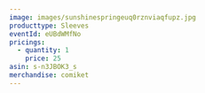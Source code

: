 ```yaml
---
image: images/sunshinespringeuq0rznviaqfupz.jpg
producttype: Sleeves
eventId: eUBdWMfNo
pricings:
  - quantity: 1
    price: 25
asin: s-n3JBOK3_s
merchandise: comiket
---
```

